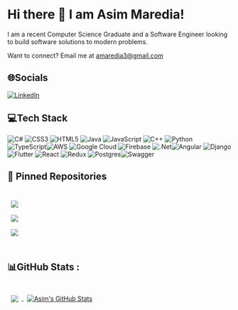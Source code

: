 # Hi there 👋 I am Asim Maredia!

I am a recent Computer Science Graduate and a Software Engineer looking to build software solutions to modern problems.

Want to connect? Email me at [amaredia3@gmail.com](mailto:amaredia3@gmail.com?subject=[GitHub])

## 🌐Socials
[![LinkedIn](https://img.shields.io/badge/LinkedIn-%230077B5.svg?logo=linkedin&logoColor=white)](https://linkedin.com/in/amaredia3)

## 💻Tech Stack
![C#](https://img.shields.io/badge/c%23-%23239120.svg?style=flat&logo=c-sharp&logoColor=white) ![CSS3](https://img.shields.io/badge/css3-%231572B6.svg?style=flat&logo=css3&logoColor=white) ![HTML5](https://img.shields.io/badge/html5-%23E34F26.svg?style=flat&logo=html5&logoColor=white) ![Java](https://img.shields.io/badge/java-%23ED8B00.svg?style=flat&logo=java&logoColor=white) ![JavaScript](https://img.shields.io/badge/javascript-%23323330.svg?style=flat&logo=javascript&logoColor=%23F7DF1E) ![C++](https://img.shields.io/badge/c++-%2300599C.svg?style=flat&logo=c%2B%2B&logoColor=white) ![Python](https://img.shields.io/badge/python-3670A0?style=flat&logo=python&logoColor=ffdd54) ![TypeScript](https://img.shields.io/badge/typescript-%23007ACC.svg?style=flat&logo=typescript&logoColor=white)![AWS](https://img.shields.io/badge/AWS-%23FF9900.svg?style=flat&logo=amazon-aws&logoColor=white) ![Google Cloud](https://img.shields.io/badge/Google%20Cloud-%234285F4.svg?style=flat&logo=google-cloud&logoColor=white) ![Firebase](https://img.shields.io/badge/firebase-%23039BE5.svg?style=flat&logo=firebase) ![.Net](https://img.shields.io/badge/.NET-5C2D91?style=flat&logo=.net&logoColor=white)![Angular](https://img.shields.io/badge/angular-%23DD0031.svg?style=flat&logo=angular&logoColor=white) ![Django](https://img.shields.io/badge/django-%23092E20.svg?style=flat&logo=django&logoColor=white) ![Flutter](https://img.shields.io/badge/Flutter-%2302569B.svg?style=flat&logo=Flutter&logoColor=white) ![React](https://img.shields.io/badge/react-%2320232a.svg?style=flat&logo=react&logoColor=%2361DAFB) ![Redux](https://img.shields.io/badge/redux-%23593d88.svg?style=flat&logo=redux&logoColor=white) ![Postgres](https://img.shields.io/badge/postgres-%23316192.svg?style=flat&logo=postgresql&logoColor=white)![Swagger](https://img.shields.io/badge/-Swagger-%23Clojure?style=flat&logo=swagger&logoColor=white)

## 📌 Pinned Repositories

<br>

<a href="https://github.com/CSCE482-Spring2023-Taele/Squirtle">
  <img align="center" style="margin:0.5rem" src="https://github-readme-stats.vercel.app/api/pin/?username=CSCE482-Spring2023-Taele&repo=Squirtle&title_color=ffffff&text_color=c9cacc&icon_color=4AB197&bg_color=1A2B34" />
</a>

<br>

<a href="https://github.com/fortress32501/AHS_environment">
  <img align="center" style="margin:0.5rem" src="https://github-readme-stats.vercel.app/api/pin/?username=fortress32501&repo=AHS_environment&title_color=ffffff&text_color=c9cacc&icon_color=4AB197&bg_color=1A2B34" />
</a>

<br>

<a href="https://github.com/amaredia3/HappyCampers">
  <img align="center" style="margin:0.5rem" src="https://github-readme-stats.vercel.app/api/pin/?username=amaredia3&repo=HappyCampers&title_color=ffffff&text_color=c9cacc&icon_color=4AB197&bg_color=1A2B34" />
</a>

<br>
<br>

## 📊GitHub Stats :
<br>

<a href="https://github.com/amaredia3">
  <img align="center" style="margin:0.5rem" src="https://github-readme-stats.vercel.app/api/top-langs/?username=amaredia3&hide=html,css,procfile,scss&title_color=ffffff&text_color=c9cacc&icon_color=4AB197&bg_color=1A2B34" />
</a>

<a href="https://github.com/braydoncoyer">
  <img align="center" style="margin:0.5rem" src="https://github-readme-stats.vercel.app/api?username=amaredia3&show_icons=true&line_height=27&count_private=true&title_color=ffffff&text_color=c9cacc&icon_color=4AB097&bg_color=1A2B34" alt="Asim's GitHub Stats" />
</a>

<br>
<br>




